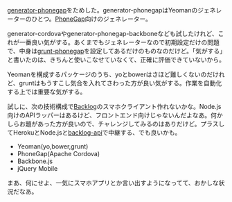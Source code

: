 [generator-phonegap][]をためした。generator-phonegapはYeomanのジェネレーターのひとつ。[PhoneGap][phonegap]向けのジェネレーター。

generator-cordovaやgenerator-phonegap-backboneなども試したけれど、これが一番良い気がする。あくまでもジェネレーターなので初期設定だけの問題で、中身は[grunt-phonegap][]を設定してあるだけのものなのだけど。「気がする」と書いたのは、きちんと使いこなせていなくて、正確に評価できていないから。

Yeomanを構成するパッケージのうち、yoとbowerはさほど難しくないのだけれど、gruntはもうすこし気合を入れてさわった方が良い気がする。作業を自動化する上では重要な気がする。

試しに、次の技術構成で[Backlog][backlog]のスマホクライアント作れないかな。Node.js向けのAPIラッパーはあるけど、フロントエンド向けじゃないんだよなあ。何かしらお題があった方が良いので、チャレンジしてみるのはありだけど。プラスしてHerokuとNode.jsと[backlog-api][bouzuya/node-backlog-api]で中継する、でも良いかも。

- Yeoman(yo,bower,grunt)
- PhoneGap(Apache Cordova)
- Backbone.js
- jQuery Mobile

まあ、何にせよ、一気にスマホアプリとか言い出すようになってて、おかしな状況だなあ。

[grunt-phonegap]: https://npmjs.org/package/grunt-phonegap
[generator-phonegap]: https://npmjs.org/package/generator-phonegap
[phonegap]: http://phonegap.com/
[backlog]: https://www.backlog.jp/
[bouzuya/node-backlog-api]: https://github.com/bouzuya/node-backlog-api
